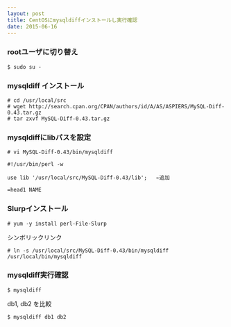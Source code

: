 ```yaml
---
layout: post
title: CentOSにmysqldiffインストールし実行確認
date: 2015-06-16
---
```


### rootユーザに切り替え

```
$ sudo su -
```

### mysqldiff インストール

```
# cd /usr/local/src
# wget http://search.cpan.org/CPAN/authors/id/A/AS/ASPIERS/MySQL-Diff-0.43.tar.gz
# tar zxvf MySQL-Diff-0.43.tar.gz
```

### mysqldiffにlibパスを設定

```
# vi MySQL-Diff-0.43/bin/mysqldiff
```

```
#!/usr/bin/perl -w

use lib '/usr/local/src/MySQL-Diff-0.43/lib';   ←追加

=head1 NAME

```

### Slurpインストール

```
# yum -y install perl-File-Slurp
```

シンボリックリンク
```
# ln -s /usr/local/src/MySQL-Diff-0.43/bin/mysqldiff /usr/local/bin/mysqldiff
```

### mysqldiff実行確認

```
$ mysqldiff
```

db1, db2 を比較

```
$ mysqldiff db1 db2
```
